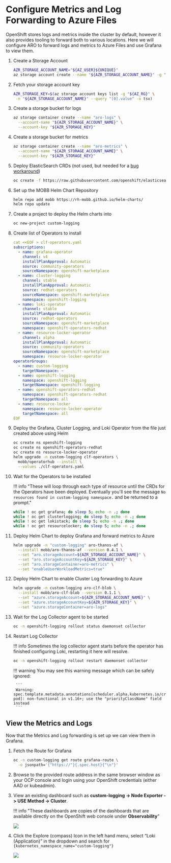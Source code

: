 # Configure Metrics and Log Forwarding to Azure Files

OpenShift stores logs and metrics inside the cluster by default, however it also provides tooling to forward both to various locations. Here we will configure ARO
to forward logs and metrics to Azure Files and use Grafana to view them.

<!--
## Configure User Workload Metrics

User Workload Metrics is a Prometheus stack that runs in the cluster that can collect metrics from your applications.

1. Enable user workload metrics

    ```bash
    cat << EOF | oc apply -f -
    apiVersion: v1
    kind: ConfigMap
    metadata:
      name: cluster-monitoring-config
      namespace: openshift-monitoring
    data:
      config.yaml: |
        enableUserWorkload: true
        alertmanagerMain: {}
        prometheusK8s: {}
    EOF
    ```

1. Watch as the user workload prometheus is created

    ```bash
    oc -n openshift-user-workload-monitoring get pods --watch
    ```

    Once the output looks like this you can run `CTRL-C` and move on.

    ```{.text .no-copy}
    NAME                                  READY   STATUS    RESTARTS   AGE
    prometheus-operator-58768d7cc-hp796   2/2     Running   0          47s
    prometheus-user-workload-0            6/6     Running   0          45s
    prometheus-user-workload-1            6/6     Running   0          45s
    thanos-ruler-user-workload-0          3/3     Running   0          40s
    thanos-ruler-user-workload-1          3/3     Running   0          40s
    ```


## Configure Cluster Log Forwarding to Azure Files
-->

1. Create a Storage Account

    ```bash
    AZR_STORAGE_ACCOUNT_NAME="${AZ_USER}${UNIQUE}"
    az storage account create --name "${AZR_STORAGE_ACCOUNT_NAME}" -g "${AZ_RG}" --location "${AZ_LOCATION}" --sku Standard_LRS
    ```

1. Fetch your storage account key

    ```bash
    AZR_STORAGE_KEY=$(az storage account keys list -g "${AZ_RG}" \
     -n "${AZR_STORAGE_ACCOUNT_NAME}" --query "[0].value" -o tsv)
    ```

1. Create a storage bucket for logs

    ```bash
    az storage container create --name "aro-logs" \
      --account-name "${AZR_STORAGE_ACCOUNT_NAME}" \
      --account-key "${AZR_STORAGE_KEY}"
    ```

1. Create a storage bucket for metrics

    ```bash
    az storage container create --name "aro-metrics" \
      --account-name "${AZR_STORAGE_ACCOUNT_NAME}" \
      --account-key "${AZR_STORAGE_KEY}"
    ```

1. Deploy ElasticSearch CRDs (not used, but needed for a [bug workaround](https://access.redhat.com/solutions/6990588))

    ```bash
    oc create -f https://raw.githubusercontent.com/openshift/elasticsearch-operator/release-5.5/bundle/manifests/logging.openshift.io_elasticsearches.yaml
    ```

1. Set up the MOBB Helm Chart Repository

    ```bash
    helm repo add mobb https://rh-mobb.github.io/helm-charts/
    helm repo update
    ```

1. Create a project to deploy the Helm charts into

    ```bash
    oc new-project custom-logging
    ```

1. Create list of Operators to install

    ```yaml
    cat <<EOF > clf-operators.yaml
    subscriptions:
      - name: grafana-operator
        channel: v4
        installPlanApproval: Automatic
        source: community-operators
        sourceNamespace: openshift-marketplace
      - name: cluster-logging
        channel: stable
        installPlanApproval: Automatic
        source: redhat-operators
        sourceNamespace: openshift-marketplace
        namespace: openshift-logging
      - name: loki-operator
        channel: stable
        installPlanApproval: Automatic
        source: redhat-operators
        sourceNamespace: openshift-marketplace
        namespace: openshift-operators-redhat
      - name: resource-locker-operator
        channel: alpha
        installPlanApproval: Automatic
        source: community-operators
        sourceNamespace: openshift-marketplace
        namespace: resource-locker-operator
    operatorGroups:
      - name: custom-logging
        targetNamespace: ~
      - name: openshift-logging
        namespace: openshift-logging
        targetNamespace: openshift-logging
      - name: openshift-operators-redhat
        namespace: openshift-operators-redhat
        targetNamespace: all
      - name: resource-locker
        namespace: resource-locker-operator
        targetNamespace: all
    EOF
    ```

1. Deploy the Grafana, Cluster Logging, and Loki Operator from the file just created above using Helm

    ```bash
    oc create ns openshift-logging
    oc create ns openshift-operators-redhat
    oc create ns resource-locker-operator
    helm upgrade -n custom-logging clf-operators \
      mobb/operatorhub --install \
      --values ./clf-operators.yaml
    ```

1. Wait for the Operators to be installed

    !!! info "These will loop through each type of resource until the CRDs for the Operators have been deployed. Eventually you'll see the message `No resources found in custom-logging namespace.` and be returned to a prompt."

    ```bash
    while ! oc get grafana; do sleep 5; echo -n .; done
    while ! oc get clusterlogging; do sleep 5; echo -n .; done
    while ! oc get lokistack; do sleep 5; echo -n .; done
    while ! oc get resourcelocker; do sleep 5; echo -n .; done
    ```

1. Deploy Helm Chart to deploy Grafana and forward metrics to Azure

    ```bash
    helm upgrade -n "custom-logging" aro-thanos-af \
      --install mobb/aro-thanos-af --version 0.4.1 \
      --set "aro.storageAccount=${AZR_STORAGE_ACCOUNT_NAME}" \
      --set "aro.storageAccountKey=${AZR_STORAGE_KEY}" \
      --set "aro.storageContainer=aro-metrics" \
      --set "enableUserWorkloadMetrics=true"
    ```

1. Deploy Helm Chart to enable Cluster Log forwarding to Azure

    ```bash
    helm upgrade -n custom-logging aro-clf-blob \
      --install mobb/aro-clf-blob --version 0.1.1 \
      --set "azure.storageAccount=${AZR_STORAGE_ACCOUNT_NAME}" \
      --set "azure.storageAccountKey=${AZR_STORAGE_KEY}" \
      --set "azure.storageContainer=aro-logs"
    ```

1. Wait for the Log Collector agent to be started

    ```bash
    oc -n openshift-logging rollout status daemonset collector
    ```

1. Restart Log Collector

    !!! info
        Sometimes the log collector agent starts before the operator has finished configuring Loki, restarting it here will resolve.

    ```bash
    oc -n openshift-logging rollout restart daemonset collector
    ```

    !!! warning
        You may see this warning message which can be safely ignored:

        ```
        Warning: spec.template.metadata.annotations[scheduler.alpha.kubernetes.io/critical-pod]: non-functional in v1.16+; use the "priorityClassName" field instead
        ```


## View the Metrics and Logs

Now that the Metrics and Log forwarding is set up we can view them in Grafana.

1. Fetch the Route for Grafana

    ```bash
    oc -n custom-logging get route grafana-route \
      -o jsonpath='{"https://"}{.spec.host}{"\n"}'
    ```

1. Browse to the provided route address in the same browser window as your OCP console and login using your OpenShift credentials (either AAD or kubeadmin).

1. View an existing dashboard such as **custom-logging -> Node Exporter -> USE Method -> Cluster**.

    !!! info "These dashboards are copies of the dashboards that are available directly on the OpenShift web console under **Observability**"

    ![](../Images/grafana-metrics.png)

1. Click the Explore (compass) Icon in the left hand menu, select “Loki (Application)” in the dropdown and search for `{kubernetes_namespace_name="custom-logging"}`

    ![](../Images/grafana-logs.png)
